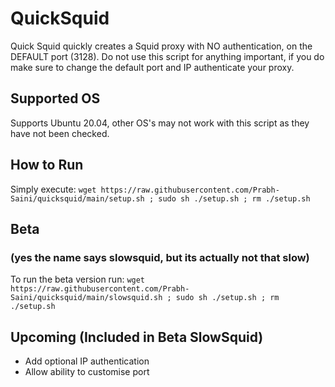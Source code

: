 # QuickSquid
Quick Squid quickly creates a Squid proxy with NO authentication, on the DEFAULT port (3128). Do not use this script for anything important, if you do make sure to change the default port and IP authenticate your proxy. 
## Supported OS
Supports Ubuntu 20.04, other OS's may not work with this script as they have not been checked.
## How to Run 
Simply execute: `wget https://raw.githubusercontent.com/Prabh-Saini/quicksquid/main/setup.sh ; sudo sh ./setup.sh ; rm ./setup.sh`
## Beta
### (yes the name says slowsquid, but its actually not that slow)
To run the beta version run: `wget https://raw.githubusercontent.com/Prabh-Saini/quicksquid/main/slowsquid.sh ; sudo sh ./setup.sh ; rm ./setup.sh` 
## Upcoming (Included in Beta SlowSquid)
* Add optional IP authentication
* Allow ability to customise port

